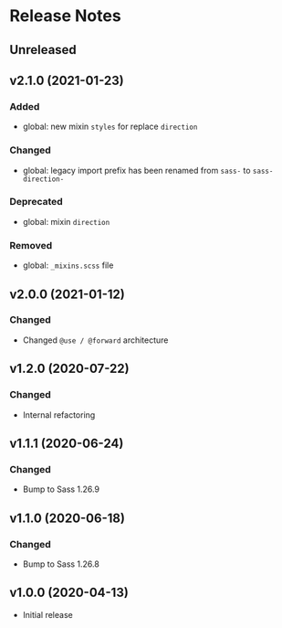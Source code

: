 # Release Notes

## Unreleased

## v2.1.0 (2021-01-23)

### Added

* global: new mixin ``styles`` for replace ``direction``

### Changed

* global: legacy import prefix has been renamed from ``sass-`` to ``sass-direction-``

### Deprecated

* global: mixin ``direction``

### Removed

* global: ``_mixins.scss`` file

## v2.0.0 (2021-01-12)

### Changed

* Changed ``@use / @forward`` architecture

## v1.2.0 (2020-07-22)

### Changed

* Internal refactoring

## v1.1.1 (2020-06-24)

### Changed

* Bump to Sass 1.26.9

## v1.1.0 (2020-06-18)

### Changed

* Bump to Sass 1.26.8

## v1.0.0 (2020-04-13)

* Initial release
